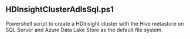## HDInsightClusterAdlsSql.ps1
Powershell script to create a HDInsight cluster with the Hive metastore on SQL Server and Azure Data Lake Store as the default file system.